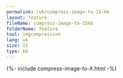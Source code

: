 ```yaml
---
permalink: /uk/compress-image-to-15-kb
layout: feature
fileName: compress-image-to-15kb
folderName: feature
tool: imgcompression
lang: uk
size: 15
type: kb
---
```


{%- include compress-image-to-X.html -%}
